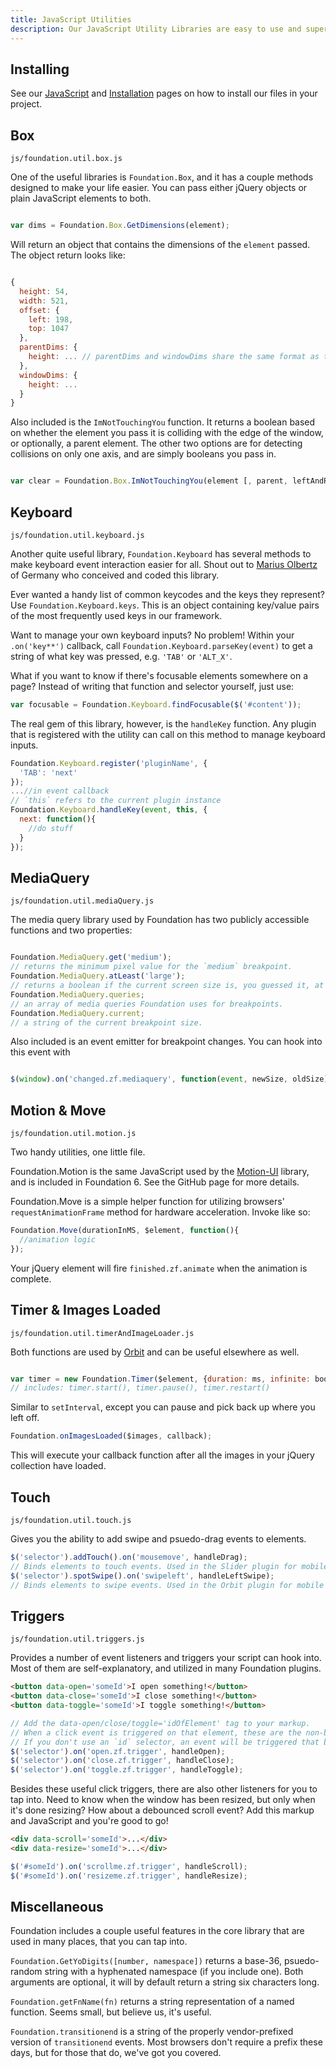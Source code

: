 ```yaml
---
title: JavaScript Utilities
description: Our JavaScript Utility Libraries are easy to use and super helpful.
---
```


## Installing

See our [JavaScript](javascript.html) and [Installation](installation.html) pages on how to install our files in your project.

## Box
`js/foundation.util.box.js`

One of the useful libraries is `Foundation.Box`, and it has a couple methods designed to make your life easier. You can pass either jQuery objects or plain JavaScript elements to both.

```js

var dims = Foundation.Box.GetDimensions(element);
```
Will return an object that contains the dimensions of the `element` passed. The object return looks like:

```js

{
  height: 54,
  width: 521,
  offset: {
    left: 198,
    top: 1047
  },
  parentDims: {
    height: ... // parentDims and windowDims share the same format as the element dimensions.
  },
  windowDims: {
    height: ...
  }
}
```

Also included is the `ImNotTouchingYou` function. It returns a boolean based on whether the element you pass it is colliding with the edge of the window, or optionally, a parent element. The other two options are for detecting collisions on only one axis, and are simply booleans you pass in.
```js

var clear = Foundation.Box.ImNotTouchingYou(element [, parent, leftAndRightOnly, topAndBottomOnly]);
```

## Keyboard
`js/foundation.util.keyboard.js`

Another quite useful library, `Foundation.Keyboard` has several methods to make keyboard event interaction easier for all. Shout out to [Marius Olbertz](http://www.mariusolbertz.de/) of Germany who conceived and coded this library.

Ever wanted a handy list of common keycodes and the keys they represent? Use `Foundation.Keyboard.keys`. This is an object containing key/value pairs of the most frequently used keys in our framework.

Want to manage your own keyboard inputs? No problem! Within your `.on('key**')` callback, call `Foundation.Keyboard.parseKey(event)` to get a string of what key was pressed, e.g. `'TAB'` or `'ALT_X'`.

What if you want to know if there's focusable elements somewhere on a page? Instead of writing that function and selector yourself, just use:
```js
var focusable = Foundation.Keyboard.findFocusable($('#content'));
```

The real gem of this library, however, is the `handleKey` function. Any plugin that is registered with the utility can call on this method to manage keyboard inputs.
```js
Foundation.Keyboard.register('pluginName', {
  'TAB': 'next'
});
...//in event callback
// `this` refers to the current plugin instance
Foundation.Keyboard.handleKey(event, this, {
  next: function(){
    //do stuff
  }
});
```

## MediaQuery
`js/foundation.util.mediaQuery.js`

The media query library used by Foundation has two publicly accessible functions and two properties:
```js

Foundation.MediaQuery.get('medium');
// returns the minimum pixel value for the `medium` breakpoint.
Foundation.MediaQuery.atLeast('large');
// returns a boolean if the current screen size is, you guessed it, at least `large`.
Foundation.MediaQuery.queries;
// an array of media queries Foundation uses for breakpoints.
Foundation.MediaQuery.current;
// a string of the current breakpoint size.
```

Also included is an event emitter for breakpoint changes. You can hook into this event with
```js

$(window).on('changed.zf.mediaquery', function(event, newSize, oldSize){});
```

## Motion & Move
`js/foundation.util.motion.js`

Two handy utilities, one little file.

Foundation.Motion is the same JavaScript used by the [Motion-UI](https://github.com/zurb/motion-ui) library, and is included in Foundation 6. See the GitHub page for more details.

Foundation.Move is a simple helper function for utilizing browsers' `requestAnimationFrame` method for hardware acceleration. Invoke like so:
```js
Foundation.Move(durationInMS, $element, function(){
  //animation logic
});
```
Your jQuery element will fire `finished.zf.animate` when the animation is complete.

## Timer & Images Loaded
`js/foundation.util.timerAndImageLoader.js`

Both functions are used by [Orbit](orbit.html) and can be useful elsewhere as well.
```js

var timer = new Foundation.Timer($element, {duration: ms, infinite: bool}, callback);
// includes: timer.start(), timer.pause(), timer.restart()
```
Similar to `setInterval`, except you can pause and pick back up where you left off.

```js
Foundation.onImagesLoaded($images, callback);
```
This will execute your callback function after all the images in your jQuery collection have loaded.

## Touch
`js/foundation.util.touch.js`

Gives you the ability to add swipe and psuedo-drag events to elements.

```js
$('selector').addTouch().on('mousemove', handleDrag);
// Binds elements to touch events. Used in the Slider plugin for mobile devices.
$('selector').spotSwipe().on('swipeleft', handleLeftSwipe);
// Binds elements to swipe events. Used in the Orbit plugin for mobile devices.
```

## Triggers
`js/foundation.util.triggers.js`

Provides a number of event listeners and triggers your script can hook into. Most of them are self-explanatory, and utilized in many Foundation plugins.
```html
<button data-open='someId'>I open something!</button>
<button data-close='someId'>I close something!</button>
<button data-toggle='someId'>I toggle something!</button>
```
```js
// Add the data-open/close/toggle='idOfElement' tag to your markup.
// When a click event is triggered on that element, these are the non-bubbling events directed at your element.
// If you don't use an `id` selector, an event will be triggered that bubbles up to window.
$('selector').on('open.zf.trigger', handleOpen);
$('selector').on('close.zf.trigger', handleClose);
$('selector').on('toggle.zf.trigger', handleToggle);
```
Besides these useful click triggers, there are also other listeners for you to tap into. Need to know when the window has been resized, but only when it's done resizing? How about a debounced scroll event? Add this markup and JavaScript and you're good to go!

```html
<div data-scroll='someId'>...</div>
<div data-resize='someId'>...</div>
```
```js
$('#someId').on('scrollme.zf.trigger', handleScroll);
$('#someId').on('resizeme.zf.trigger', handleResize);
```

## Miscellaneous

Foundation includes a couple useful features in the core library that are used in many places, that you can tap into.

`Foundation.GetYoDigits([number, namespace])` returns a base-36, psuedo-random string with a hyphenated namespace (if you include one). Both arguments are optional, it will by default return a string six characters long.

`Foundation.getFnName(fn)` returns a string representation of a named function. Seems small, but believe us, it's useful.

`Foundation.transitionend` is a string of the properly vendor-prefixed version of `transitionend` events. Most browsers don't require a prefix these days, but for those that do, we've got you covered.
